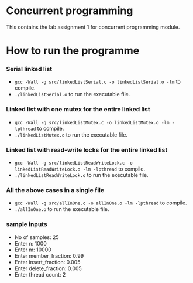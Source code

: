 Concurrent programming
=================================
This contains the lab assignment 1 for concurrent programming module.
# How to run the programme
### Serial linked list
- `gcc -Wall -g src/linkedListSerial.c -o linkedListSerial.o -lm` to compile.
- `./linkedListSerial.o` to run the executable file.

### Linked list with one mutex for the entire linked list
- `gcc -Wall -g src/linkedListMutex.c -o linkedListMutex.o -lm -lpthread` to compile.
- `./linkedListMutex.o` to run the executable file.

### Linked list with read-write locks for the entire linked list
- `gcc -Wall -g src/linkedListReadWriteLock.c -o linkedListReadWriteLock.o -lm -lpthread` to compile.
- `./linkedListReadWriteLock.o` to run the executable file.

### All the above cases in a single file
- `gcc -Wall -g src/allInOne.c -o allInOne.o -lm -lpthread` to compile.
- `./allInOne.o` to run the executable file.

### sample inputs
- No of samples: 25
- Enter n: 1000
- Enter m: 10000
- Enter member_fraction: 0.99
- Enter insert_fraction: 0.005
- Enter delete_fraction: 0.005
- Enter thread count: 2

